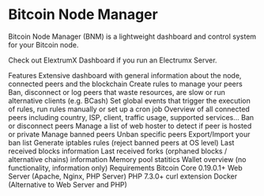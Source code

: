 # Bitcoin Node Manager

Bitcoin Node Manager (BNM) is a lightweight dashboard and control system for your Bitcoin node.

Check out ElextrumX Dashboard if you run an Electrumx Server.

Features
Extensive dashboard with general information about the node, connected peers and the blockchain
Create rules to manage your peers
Ban, disconnect or log peers that waste resources, are slow or run alternative clients (e.g. BCash)
Set global events that trigger the execution of rules, run rules manually or set up a cron job
Overview of all connected peers including country, ISP, client, traffic usage, supported services...
Ban or disconnect peers
Manage a list of web hoster to detect if peer is hosted or private
Manage banned peers
Unban specific peers
Export/Import your ban list
Generate iptables rules (reject banned peers at OS level)
Last received blocks information
Last received forks (orphaned blocks / alternative chains) information
Memory pool statitics
Wallet overview (no functionality, information only)
Requirements
Bitcoin Core 0.19.0.1+
Web Server (Apache, Nginx, PHP Server)
PHP 7.3.0+
curl extension
Docker (Alternative to Web Server and PHP)


